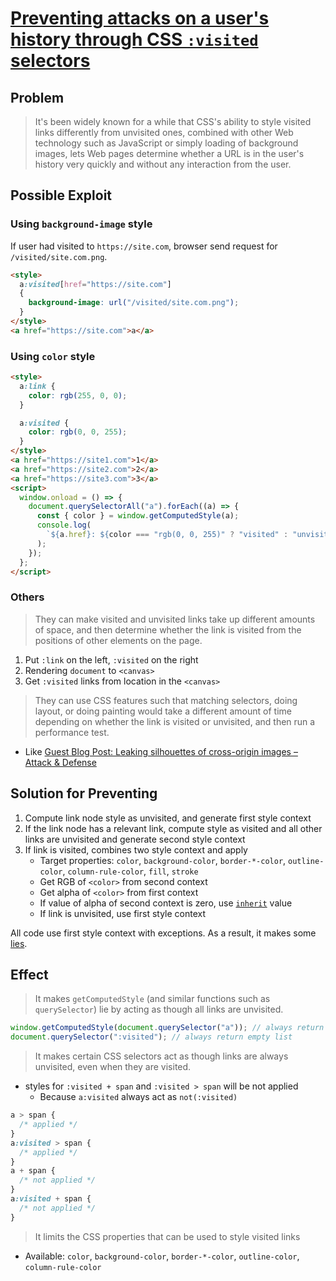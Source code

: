 # [Preventing attacks on a user's history through CSS `:visited` selectors](https://dbaron.org/mozilla/visited-privacy)

## Problem

> It's been widely known for a while that CSS's ability to style visited links differently from unvisited ones, combined with other Web technology such as JavaScript or simply loading of background images, lets Web pages determine whether a URL is in the user's history very quickly and without any interaction from the user.

## Possible Exploit

### Using `background-image` style

If user had visited to `https://site.com`, browser send request for `/visited/site.com.png`.

```html
<style>
  a:visited[href="https://site.com"]
  {
    background-image: url("/visited/site.com.png");
  }
</style>
<a href="https://site.com">a</a>
```

### Using `color` style

```html
<style>
  a:link {
    color: rgb(255, 0, 0);
  }

  a:visited {
    color: rgb(0, 0, 255);
  }
</style>
<a href="https://site1.com">1</a>
<a href="https://site2.com">2</a>
<a href="https://site3.com">3</a>
<script>
  window.onload = () => {
    document.querySelectorAll("a").forEach((a) => {
      const { color } = window.getComputedStyle(a);
      console.log(
        `${a.href}: ${color === "rgb(0, 0, 255)" ? "visited" : "unvisited"}`
      );
    });
  };
</script>
```

### Others

> They can make visited and unvisited links take up different amounts of space, and then determine whether the link is visited from the positions of other elements on the page.

1. Put `:link` on the left, `:visited` on the right
2. Rendering `document` to `<canvas>`
3. Get `:visited` links from location in the `<canvas>`

> They can use CSS features such that matching selectors, doing layout, or doing painting would take a different amount of time depending on whether the link is visited or unvisited, and then run a performance test.

- Like [Guest Blog Post: Leaking silhouettes of cross-origin images – Attack & Defense](https://blog.mozilla.org/attack-and-defense/2021/01/11/leaking-silhouettes-of-cross-origin-images/)

## Solution for Preventing

1. Compute link node style as unvisited, and generate first style context
2. If the link node has a relevant link, compute style as visited and all other links are unvisited and generate second style context
3. If link is visited, combines two style context and apply
   - Target properties: `color`, `background-color`, `border-*-color`, `outline-color`, `column-rule-color`, `fill`, `stroke`
   - Get RGB of `<color>` from second context
   - Get alpha of `<color>` from first context
   - If value of alpha of second context is zero, use [`inherit`](https://developer.mozilla.org/ja/docs/Web/CSS/inherit) value
   - If link is unvisited, use first style context

All code use first style context with exceptions.
As a result, it makes some [lies](#Effect).

## Effect

> It makes `getComputedStyle` (and similar functions such as `querySelector`) lie by acting as though all links are unvisited.

```js
window.getComputedStyle(document.querySelector("a")); // always return style for `a:link`
document.querySelector(":visited"); // always return empty list
```

> It makes certain CSS selectors act as though links are always unvisited, even when they are visited.

- styles for `:visited + span` and `:visited > span` will be not applied
  - Because `a:visited` always act as `not(:visited)`

```css
a > span {
  /* applied */
}
a:visited > span {
  /* applied */
}
a + span {
  /* not applied */
}
a:visited + span {
  /* not applied */
}
```

> It limits the CSS properties that can be used to style visited links

- Available: `color`, `background-color`, `border-*-color`, `outline-color`, `column-rule-color`
